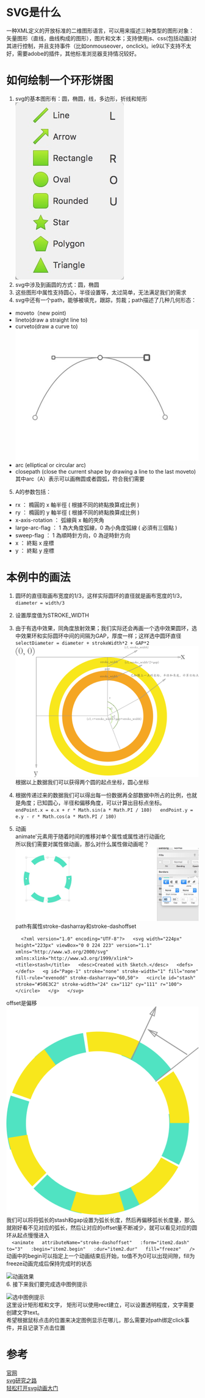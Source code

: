 # SVG是什么
一种XML定义的开放标准的二维图形语言，可以用来描述三种类型的图形对象：矢量图形（直线，曲线构成的图形），图片和文本；支持使用js、css(包括动画)对其进行控制，并且支持事件（比如onmouseover，onclick)。ie9以下支持不太好，需要adobe的插件，其他标准浏览器支持情况较好。

# 如何绘制一个环形饼图  
1. svg的基本图形有：圆，椭圆，线，多边形，折线和矩形  
![基本图形](https://github.com/Namicici/web-tech/blob/master/svg/images/shape.png)  
2. svg中涉及到画圆的方式：圆，椭圆
3. 这些图形中属性支持圆心，半径设置等，太过简单，无法满足我们的需求
4. svg中还有一个path，能够被填充，跟踪，剪裁；path描述了几种几何形态：
* moveto（new point)
* lineto(draw a straight line to)
* curveto(draw a curve to)  
![曲线](https://github.com/Namicici/web-tech/blob/master/svg/images/curve.png)  
* arc (elliptical or circular arc)
* closepath (close the current shape by drawing a line to the last moveto)  
其中arc（A）表示可以画椭圆或者圆弧，符合我们需要
5. A的参数包括：
* rx ： 橢圓的 x 軸半徑 ( 根據不同的終點換算成比例 )
* ry ： 橢圓的 y 軸半徑 ( 根據不同的終點換算成比例 )
* x-axis-rotation ： 弧線與 x 軸的夾角
* large-arc-flag ： 1 為大角度弧線，0 為小角度弧線 ( 必須有三個點 )
* sweep-flag ： 1 為順時針方向，0 為逆時針方向
* x ： 終點 x 座標
* y ： 終點 y 座標

# 本例中的画法  
1. 圆环的直径取画布宽度的1/3，这样实际圆环的直径就是画布宽度的1/3，`diameter = width/3`
2. 设置厚度值为STROKE_WIDTH
3. 由于有选中效果，同角度放射效果；我们实际还会再画一个选中效果圆环，选中效果环和实际圆环中间的间隔为GAP，厚度一样；这样选中圆环直径`selectDiameter = diameter + strokeWidth*2 + GAP*2`  
![圆环坐标尺寸](https://github.com/Namicici/web-tech/blob/master/svg/images/pie.png)  
根据以上数据我们可以获得两个圆的起点坐标，圆心坐标
4. 根据传递过来的数据我们可以得出每一份数据再全部数据中所占的比例，也就是角度；已知圆心，半径和偏移角度，可以计算出目标点坐标。
    ``  
        endPoint.x = e.x + r * Math.sin(a * Math.PI / 180)  
        endPoint.y = e.y - r * Math.cos(a * Math.PI / 180)  
    ``   
5. 动画  
    animate'元素用于随着时间的推移对单个属性或属性进行动画化  
所以我们需要对属性做动画，那么对什么属性做动画呢？  
![stash](https://github.com/Namicici/web-tech/blob/master/svg/images/stash.png)  
path有属性stroke-dasharray和stroke-dashoffset   

    ``  
        <?xml version="1.0" encoding="UTF-8"?>  
        <svg width="224px" height="223px" viewBox="0 0 224 223" version="1.1" xmlns="http://www.w3.org/2000/svg" xmlns:xlink="http://www.w3.org/1999/xlink">    
            <title>stash</title>  
            <desc>Created with Sketch.</desc>  
            <defs></defs>  
            <g id="Page-1" stroke="none" stroke-width="1" fill="none" fill-rule="evenodd" stroke-dasharray="60,50">  
                <circle id="stash" stroke="#50E3C2" stroke-width="24" cx="112" cy="111" r="100"></circle>  
            </g>  
        </svg>  
    ``  

offset是偏移  
![stash offset](https://github.com/Namicici/web-tech/blob/master/svg/images/stash-offset.png)  
我们可以将将弧长的stash和gap设置为弧长长度，然后再偏移弧长长度量，那么就刚好看不见对应的弧长，然后让对应的offset量不断减少，就可以看见对应的圆环从起点慢慢进入  
    ``  
        <animate  
            attributeName="stroke-dashoffset"  
            :form="item2.dash"  
            to="3"  
            :begin="item2.begin"  
            :dur="item2.dur"  
            fill="freeze"  
        />  
    ``  
动画中的begin可以指定上一个动画结束后开始，to值不为0可以出现间隙，fill为freeze动画完成后保持完成时的状态  

![动画效果](https://github.com/Namicici/web-tech/blob/master/svg/images/images/svg-animation.gif)  
6. 接下来我们要完成选中图例提示

![选中图例提示](https://github.com/Namicici/web-tech/blob/master/svg/images/images/svg-legend.png)  
这里设计矩形框和文字， 矩形可以使用rect建立，可以设置透明程度，文字需要创建文字text。  
希望根据鼠标点击的位置来决定图例显示在哪儿，那么需要对path绑定click事件，并且记录下点击位置  

# 参考  
[官网](https://www.w3.org/TR/SVG11/intro.html#W3CCompatibility)  
[svg研究之路](http://www.oxxostudio.tw/articles/201406/svg-05-path-2.html)  
[轻松打开svg动画大门](https://isux.tencent.com/svg-animate.html)  
